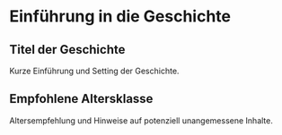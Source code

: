 # Einführung in die Geschichte

## Titel der Geschichte
Kurze Einführung und Setting der Geschichte.

## Empfohlene Altersklasse
Altersempfehlung und Hinweise auf potenziell unangemessene Inhalte.
